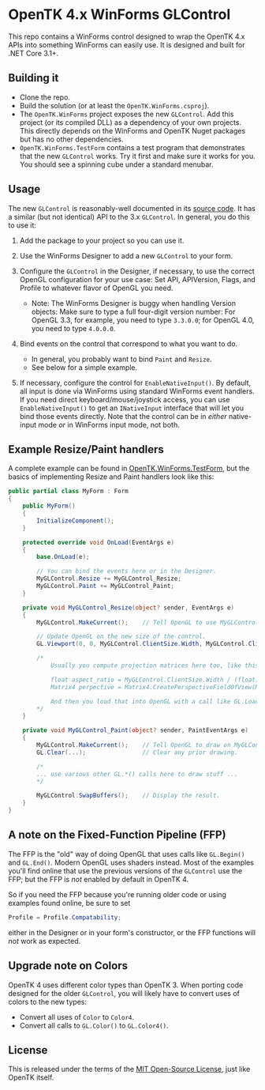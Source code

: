 # OpenTK 4.x WinForms GLControl

This repo contains a WinForms control designed to wrap the OpenTK 4.x APIs
into something WinForms can easily use.  It is designed and built for
.NET Core 3.1+.

## Building it

- Clone the repo.
- Build the solution (or at least the `OpenTK.WinForms.csproj`).
- The `OpenTK.WinForms` project exposes the new `GLControl`.  Add this project
   (or its compiled DLL) as a dependency of your own projects.  This directly
   depends on the WinForms and OpenTK Nuget packages but has no other dependencies.
- `OpenTK.WinForms.TestForm` contains a test program that demonstrates that the
   new `GLControl` works.  Try it first and make sure it works for you.  You should
   see a spinning cube under a standard menubar.

## Usage

The new `GLControl` is reasonably-well documented in its [source code](OpenTK.WinForms/GLControl.cs).  It has a
similar (but not identical) API to the 3.x `GLControl`.  In general, you do this
to use it:

1. Add the package to your project so you can use it.
2. Use the WinForms Designer to add a new `GLControl` to your form.
3. Configure the `GLControl` in the Designer, if necessary, to use the correct
    OpenGL configuration for your use case:  Set API, APIVersion, Flags, and Profile
    to whatever flavor of OpenGL you need.

   - Note: The WinForms Designer is buggy when handling Version objects: Make sure to
      type a full four-digit version number:  For OpenGL 3.3, for example, you need
      to type `3.3.0.0`; for OpenGL 4.0, you need to type `4.0.0.0`.

4. Bind events on the control that correspond to what you want to do.
   - In general, you probably want to bind `Paint` and `Resize`.
   - See below for a simple example.

5. If necessary, configure the control for `EnableNativeInput()`.  By default, all
    input is done via WinForms using standard WinForms event handlers.  If you need
    direct keyboard/mouse/joystick access, you can use `EnableNativeInput()` to
    get an `INativeInput` interface that will let you bind those events directly.
    Note that the control can be in _either_ native-input mode _or_ in WinForms
    input mode, not both.

## Example Resize/Paint handlers

A complete example can be found in [OpenTK.WinForms.TestForm](OpenTK.WinForms.TestForm/Form1.cs),
but the basics of implementing Resize and Paint handlers look like this:

```c#
public partial class MyForm : Form
{
    public MyForm()
    {
        InitializeComponent();
    }

    protected override void OnLoad(EventArgs e)
    {
        base.OnLoad(e);

        // You can bind the events here or in the Designer.
        MyGLControl.Resize += MyGLControl_Resize;
        MyGLControl.Paint += MyGLControl_Paint;
    }

    private void MyGLControl_Resize(object? sender, EventArgs e)
    {
        MyGLControl.MakeCurrent();    // Tell OpenGL to use MyGLControl.

        // Update OpenGL on the new size of the control.
        GL.Viewport(0, 0, MyGLControl.ClientSize.Width, MyGLControl.ClientSize.Height);

        /*
            Usually you compute projection matrices here too, like this:

            float aspect_ratio = MyGLControl.ClientSize.Width / (float)MyGLControl.ClientSize.Height;
            Matrix4 perpective = Matrix4.CreatePerspectiveFieldOfView(MathHelper.PiOver4, aspect_ratio, 1, 64);

            And then you load that into OpenGL with a call like GL.LoadMatrix() or GL.Uniform().
        */
    }

    private void MyGLControl_Paint(object? sender, PaintEventArgs e)
    {
        MyGLControl.MakeCurrent();    // Tell OpenGL to draw on MyGLControl.
        GL.Clear(...);                // Clear any prior drawing.

        /*
        ... use various other GL.*() calls here to draw stuff ...
        */

        MyGLControl.SwapBuffers();    // Display the result.
    }
}
```

## A note on the Fixed-Function Pipeline (FFP)

The FFP is the "old" way of doing OpenGL that uses calls like `GL.Begin()` and `GL.End()`.
Modern OpenGL uses shaders instead.  Most of the examples you'll find online that use
the previous versions of the `GLControl` use the FFP; but the FFP is *not* enabled by
default in OpenTK 4.

So if you need the FFP because you're running older code or using examples found online,
be sure to set

```c#
Profile = Profile.Compatability;
```

either in the Designer or in your form's constructor, or the FFP functions will *not* work
as expected.

## Upgrade note on Colors

OpenTK 4 uses different color types than OpenTK 3.  When porting code designed for
the older `GLControl`, you will likely have to convert uses of colors to the new types:

- Convert all uses of `Color` to `Color4`.
- Convert all calls to `GL.Color()` to `GL.Color4()`.

## License

This is released under the terms of the [MIT Open-Source License](LICENSE.md), just like
OpenTK itself.


